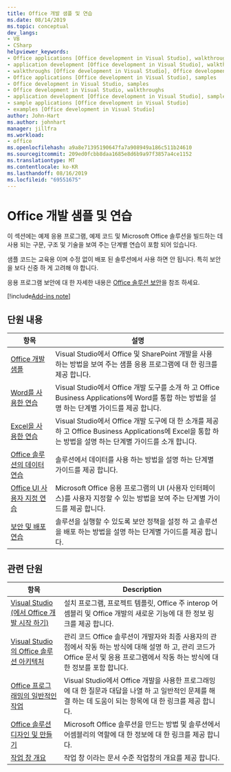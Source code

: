 ```yaml
---
title: Office 개발 샘플 및 연습
ms.date: 08/14/2019
ms.topic: conceptual
dev_langs:
- VB
- CSharp
helpviewer_keywords:
- Office applications [Office development in Visual Studio], walkthroughs
- application development [Office development in Visual Studio], walkthroughs
- walkthroughs [Office development in Visual Studio], Office development
- Office applications [Office development in Visual Studio], samples
- Office development in Visual Studio, samples
- Office development in Visual Studio, walkthroughs
- application development [Office development in Visual Studio], samples
- sample applications [Office development in Visual Studio]
- examples [Office development in Visual Studio]
author: John-Hart
ms.author: johnhart
manager: jillfra
ms.workload:
- office
ms.openlocfilehash: a9a8e71395190647fa7a908949a186c511b24610
ms.sourcegitcommit: 209ed0fcbb8daa1685e8d6b9a97f3857a4ce1152
ms.translationtype: MT
ms.contentlocale: ko-KR
ms.lasthandoff: 08/16/2019
ms.locfileid: "69551675"
---
```

# <a name="office-development-samples-and-walkthroughs"></a>Office 개발 샘플 및 연습
  이 섹션에는 예제 응용 프로그램, 예제 코드 및 Microsoft Office 솔루션을 빌드하는 데 사용 되는 구문, 구조 및 기술을 보여 주는 단계별 연습이 포함 되어 있습니다.

 샘플 코드는 교육용 이며 수정 없이 배포 된 솔루션에서 사용 하면 안 됩니다. 특히 보안을 보다 신중 하 게 고려해 야 합니다.

 응용 프로그램 보안에 대 한 자세한 내용은 [Office 솔루션 보안](../vsto/securing-office-solutions.md)을 참조 하세요.

[!include[Add-ins note](includes/addinsnote.md)]

## <a name="in-this-section"></a>단원 내용

|항목|설명|
|-----------|-----------------|
|[Office 개발 샘플](../vsto/office-development-samples.md)|Visual Studio에서 Office 및 SharePoint 개발을 사용 하는 방법을 보여 주는 샘플 응용 프로그램에 대 한 링크를 제공 합니다.|
|[Word를 사용한 연습](../vsto/walkthroughs-using-word.md)|Visual Studio에서 Office 개발 도구를 소개 하 고 Office Business Applications에 Word를 통합 하는 방법을 설명 하는 단계별 가이드를 제공 합니다.|
|[Excel을 사용한 연습](../vsto/walkthroughs-using-excel.md)|Visual Studio에서 Office 개발 도구에 대 한 소개를 제공 하 고 Office Business Applications에 Excel을 통합 하는 방법을 설명 하는 단계별 가이드를 소개 합니다.|
|[Office 솔루션의 데이터 연습](../vsto/data-in-office-solutions-walkthroughs.md)|솔루션에서 데이터를 사용 하는 방법을 설명 하는 단계별 가이드를 제공 합니다.|
|[Office UI 사용자 지정 연습](../vsto/office-ui-customization-walkthroughs.md)|Microsoft Office 응용 프로그램의 UI (사용자 인터페이스)를 사용자 지정할 수 있는 방법을 보여 주는 단계별 가이드를 제공 합니다.|
|[보안 및 배포 연습](../vsto/security-and-deployment-walkthroughs.md)|솔루션을 실행할 수 있도록 보안 정책을 설정 하 고 솔루션을 배포 하는 방법을 설명 하는 단계별 가이드를 제공 합니다.|

## <a name="related-sections"></a>관련 단원

|항목|Description|
|-----------|-----------------|
|[Visual Studio &#40;에서 Office 개발 시작 하기&#41;](../vsto/getting-started-office-development-in-visual-studio.md)|설치 프로그램, 프로젝트 템플릿, Office 주 interop 어셈블리 및 Office 개발의 새로운 기능에 대 한 정보 링크를 제공 합니다.|
|[Visual Studio의 Office 솔루션 아키텍처](../vsto/architecture-of-office-solutions-in-visual-studio.md)|관리 코드 Office 솔루션이 개발자와 최종 사용자의 관점에서 작동 하는 방식에 대해 설명 하 고, 관리 코드가 Office 문서 및 응용 프로그램에서 작동 하는 방식에 대 한 정보를 포함 합니다.|
|[Office 프로그래밍의 일반적인 작업](../vsto/common-tasks-in-office-programming.md)|Visual Studio에서 Office 개발을 사용한 프로그래밍에 대 한 질문과 대답을 나열 하 고 일반적인 문제를 해결 하는 데 도움이 되는 항목에 대 한 링크를 제공 합니다.|
|[Office 솔루션 디자인 및 만들기](../vsto/designing-and-creating-office-solutions.md)|Microsoft Office 솔루션을 만드는 방법 및 솔루션에서 어셈블리의 역할에 대 한 정보에 대 한 링크를 제공 합니다.|
|[작업 창 개요](../vsto/actions-pane-overview.md)|작업 창 이라는 문서 수준 작업창의 개요를 제공 합니다.|
